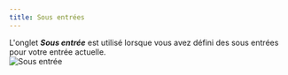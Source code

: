 ```yaml
---
title: Sous entrées
---
```

L'onglet ***Sous entrée*** est utilisé lorsque vous avez défini des sous entrées pour votre entrée actuelle.  
![Sous entrée](https://webdevolutions.azureedge.net/docs/fr/rdm/mac/clip4510.png) 
